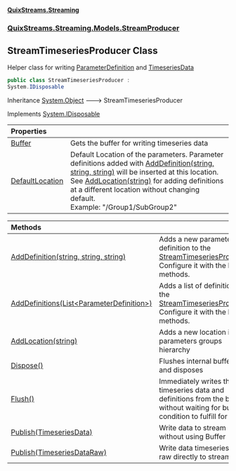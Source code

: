 #### [QuixStreams.Streaming](index.md 'index')
### [QuixStreams.Streaming.Models.StreamProducer](QuixStreams.Streaming.Models.StreamProducer.md 'QuixStreams.Streaming.Models.StreamProducer')

## StreamTimeseriesProducer Class

Helper class for writing [ParameterDefinition](ParameterDefinition.md 'QuixStreams.Streaming.Models.ParameterDefinition') and [TimeseriesData](TimeseriesData.md 'QuixStreams.Streaming.Models.TimeseriesData')

```csharp
public class StreamTimeseriesProducer :
System.IDisposable
```

Inheritance [System.Object](https://docs.microsoft.com/en-us/dotnet/api/System.Object 'System.Object') &#129106; StreamTimeseriesProducer

Implements [System.IDisposable](https://docs.microsoft.com/en-us/dotnet/api/System.IDisposable 'System.IDisposable')

| Properties | |
| :--- | :--- |
| [Buffer](StreamTimeseriesProducer.Buffer.md 'QuixStreams.Streaming.Models.StreamProducer.StreamTimeseriesProducer.Buffer') | Gets the buffer for writing timeseries data |
| [DefaultLocation](StreamTimeseriesProducer.DefaultLocation.md 'QuixStreams.Streaming.Models.StreamProducer.StreamTimeseriesProducer.DefaultLocation') | Default Location of the parameters. Parameter definitions added with [AddDefinition(string, string, string)](StreamTimeseriesProducer.AddDefinition(string,string,string).md 'QuixStreams.Streaming.Models.StreamProducer.StreamTimeseriesProducer.AddDefinition(string, string, string)') will be inserted at this location.<br/>See [AddLocation(string)](StreamTimeseriesProducer.AddLocation(string).md 'QuixStreams.Streaming.Models.StreamProducer.StreamTimeseriesProducer.AddLocation(string)') for adding definitions at a different location without changing default.<br/>Example: "/Group1/SubGroup2" |

| Methods | |
| :--- | :--- |
| [AddDefinition(string, string, string)](StreamTimeseriesProducer.AddDefinition(string,string,string).md 'QuixStreams.Streaming.Models.StreamProducer.StreamTimeseriesProducer.AddDefinition(string, string, string)') | Adds a new parameter definition to the [StreamTimeseriesProducer](StreamTimeseriesProducer.md 'QuixStreams.Streaming.Models.StreamProducer.StreamTimeseriesProducer'). Configure it with the builder methods. |
| [AddDefinitions(List&lt;ParameterDefinition&gt;)](StreamTimeseriesProducer.AddDefinitions(List_ParameterDefinition_).md 'QuixStreams.Streaming.Models.StreamProducer.StreamTimeseriesProducer.AddDefinitions(System.Collections.Generic.List<QuixStreams.Streaming.Models.ParameterDefinition>)') | Adds a list of definitions to the [StreamTimeseriesProducer](StreamTimeseriesProducer.md 'QuixStreams.Streaming.Models.StreamProducer.StreamTimeseriesProducer'). Configure it with the builder methods. |
| [AddLocation(string)](StreamTimeseriesProducer.AddLocation(string).md 'QuixStreams.Streaming.Models.StreamProducer.StreamTimeseriesProducer.AddLocation(string)') | Adds a new location in the parameters groups hierarchy |
| [Dispose()](StreamTimeseriesProducer.Dispose().md 'QuixStreams.Streaming.Models.StreamProducer.StreamTimeseriesProducer.Dispose()') | Flushes internal buffers and disposes |
| [Flush()](StreamTimeseriesProducer.Flush().md 'QuixStreams.Streaming.Models.StreamProducer.StreamTimeseriesProducer.Flush()') | Immediately writes the timeseries data and definitions from the buffer without waiting for buffer condition to fulfill for either |
| [Publish(TimeseriesData)](StreamTimeseriesProducer.Publish(TimeseriesData).md 'QuixStreams.Streaming.Models.StreamProducer.StreamTimeseriesProducer.Publish(QuixStreams.Streaming.Models.TimeseriesData)') | Write data to stream without using Buffer |
| [Publish(TimeseriesDataRaw)](StreamTimeseriesProducer.Publish(TimeseriesDataRaw).md 'QuixStreams.Streaming.Models.StreamProducer.StreamTimeseriesProducer.Publish(QuixStreams.Telemetry.Models.TimeseriesDataRaw)') | Write data timeseries data raw directly to stream |
